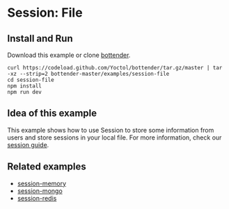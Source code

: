 # Session: File

## Install and Run

Download this example or clone [bottender](https://github.com/Yoctol/bottender).

```
curl https://codeload.github.com/Yoctol/bottender/tar.gz/master | tar -xz --strip=2 bottender-master/examples/session-file
cd session-file
npm install
npm run dev
```

## Idea of this example

This example shows how to use Session to store some information from users and
store sessions in your local file. For more information, check our
[session guide](https://bottender.js.org/docs/Guides-Session).

## Related examples

* [session-memory](../session-memory)
* [session-mongo](../session-mongo)
* [session-redis](../session-redis)
